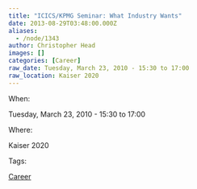 ```yaml
---
title: "ICICS/KPMG Seminar: What Industry Wants"
date: 2013-08-29T03:48:00.000Z
aliases:
  - /node/1343
author: Christopher Head
images: []
categories: [Career]
raw_date: Tuesday, March 23, 2010 - 15:30 to 17:00
raw_location: Kaiser 2020
---
```


When: 

Tuesday, March 23, 2010 - 15:30 to 17:00

Where: 

Kaiser 2020

Tags: 

[Career](/career)
